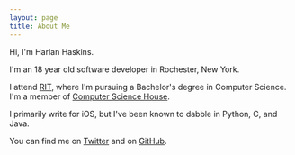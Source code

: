 ```yaml
---
layout: page
title: About Me
---
```


Hi, I'm Harlan Haskins. 

I'm an 18 year old software developer in Rochester, New York.

I attend [RIT](http://www.rit.edu), where I'm pursuing a Bachelor's degree in Computer Science. I'm a member of [Computer Science House](http://csh.rit.edu).

I primarily write for iOS, but I've been known to dabble in Python, C, and Java.

You can find me on [Twitter](http://twitter.com/harlanhaskins) and on [GitHub](http://github.com/harlanhaskins).
